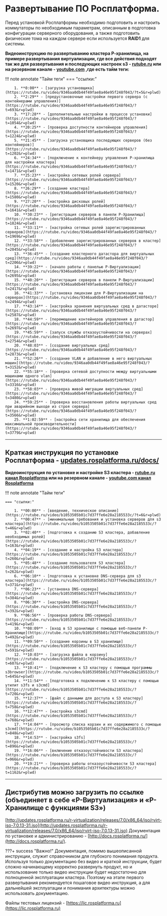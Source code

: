 # __Развертывание ПО Росплатформа.__ 

Перед установкой Росплатформы необходимо подготовить и настроить коммутаторы по необходимым параметрам, описанным в подготовка конфигурации серверного оборудования, а также подготовить физические тома на каждом сервере если используется **RAID1** для системы.

**Видеоинструкцию по развертыванию кластера Р-хранилища, на примере развертывания виртуализации, где все действия подходят так же для развертывания и последующих настроек s3 - [rutube.ru](https://rutube.ru/video/9346aa0db44f49fae8a46e95f248f043) или на резервном канале - [youtube.com](https://www.youtube.com/watch?v=jYRByNsKcW8) ,где есть тайм теги:**

!!! note annotate "Тайм теги"
    === "ссылки:"
   
        1. **0:00** - [загрузка установщика](https://rutube.ru/video/9346aa0db44f49fae8a46e95f248f043/?t=5&r=plwd)
        2. **2:29** - [предустановочные настройки первого сервера (с контейнерами управления)](https://rutube.ru/video/9346aa0db44f49fae8a46e95f248f043/?t=693&r=plwd)
        3. **17:28** - [дополнительные настройки в процессе установки](https://rutube.ru/video/9346aa0db44f49fae8a46e95f248f043/?t=1054&r=plwd)
        4. **20:25** - [проверка доступности контейнеров управления](https://rutube.ru/video/9346aa0db44f49fae8a46e95f248f043/?t=1224&r=plwd)
        5. **21:45** - [загрузка установщика последующих серверов (без контейнеров)](https://rutube.ru/video/9346aa0db44f49fae8a46e95f248f043/?t=1202&r=plwd)
        6. **24:34** - [подключение к контейнеру управления Р-хранилища для настройки кластера](https://rutube.ru/video/9346aa0db44f49fae8a46e95f248f043/?t=1471&r=plwd)
        7. **25:23** - [настройка сетевых ролей сервера](https://rutube.ru/video/9346aa0db44f49fae8a46e95f248f043/?t=1520&r=plwd)
        8. **26:29** - [создание кластера](https://rutube.ru/video/9346aa0db44f49fae8a46e95f248f043/?t=1580&r=plwd)
        9. **27:20** - [настройка дисковых ролей](https://rutube.ru/video/9346aa0db44f49fae8a46e95f248f043/?t=1641&r=plwd)
        10. **30:23** - [регистрация серверов в панели Р-Хранилища](https://rutube.ru/video/9346aa0db44f49fae8a46e95f248f043/?t=1824&r=plwd)
        11. **33:11** - [настройка сетевых ролей зарегистрированных серверов](https://rutube.ru/video/9346aa0db44f49fae8a46e95f248f043/?t=1969&r=plwd)
        12. **33:58** - [добавление зарегистрированных серверов в кластер](https://rutube.ru/video/9346aa0db44f49fae8a46e95f248f043/?t=2045&r=plwd)
        13. **36:45** - [создание кластерного датастора для виртуальных сред](https://rutube.ru/video/9346aa0db44f49fae8a46e95f248f043/?t=2206&r=plwd)
        14. **39:22** - [начало работы с панелью Р-Виртуализации](https://rutube.ru/video/9346aa0db44f49fae8a46e95f248f043/?t=2695&r=plwd)
        15. **40:20** - [регистрация серверов в панели Р-Виртуализации](https://rutube.ru/video/9346aa0db44f49fae8a46e95f248f043/?t=2417&r=plwd)
        16. **41:33** - [установка лицензии для Р-Виртуализации на серверах](https://rutube.ru/video/9346aa0db44f49fae8a46e95f248f043/?t=2494&r=plwd)
        17. **43:14** - [настройка хранения виртуальных сред в датасторе](https://rutube.ru/video/9346aa0db44f49fae8a46e95f248f043/?t=2587&r=plwd)
        18. **44:59** - [перемещение контейнеров управления в датастор](https://rutube.ru/video/9346aa0db44f49fae8a46e95f248f043/?t=2697&r=plwd)
        19. **45:59** - [запуск службы отказоустойчивости на серверах](https://rutube.ru/video/9346aa0db44f49fae8a46e95f248f043/?t=2754&r=plwd)
        20. **48:03** - [создание виртуальных сред](https://rutube.ru/video/9346aa0db44f49fae8a46e95f248f043/?t=2873&r=plwd)
        21. **52:26** - [создание VLAN и добавление в него виртуальных машин](https://rutube.ru/video/9346aa0db44f49fae8a46e95f248f043/?t=3152&r=plwd)
        22. **55:18** - [проверка сетевой доступности между виртуальными машинами одного vlan](https://rutube.ru/video/9346aa0db44f49fae8a46e95f248f043/?t=3316&r=plwd)
        23. **58:03** - [проверка живой миграции виртуальных сред](https://rutube.ru/video/9346aa0db44f49fae8a46e95f248f043/?t=3480&r=plwd)
        24. **59:25** - [проверка восстановления работы виртуальных сред при аварийном выходе из строя сервера](https://rutube.ru/video/9346aa0db44f49fae8a46e95f248f043/?t=3566&r=plwd)
        25. **1:02:59** - [настройка сети хранилища для обеспечения максимальной производительности](https://rutube.ru/video/9346aa0db44f49fae8a46e95f248f043/?t=3779&r=plwd)
        

---
**Краткая инструкция по установке Росплатформа - [updates.rosplatforma.ru/docs/](https://updates.rosplatforma.ru/docs/7.0.13/rp-short.pdf)**
---

**Видеоинструкция по установке и настройке S3 кластера - [rutube.ru канал Rosplatforma](https://rutube.ru/video/9346aa0db44f49fae8a46e95f248f043) или на резервном канале - [youtube.com канал Rosplatforma](https://www.youtube.com/watch?v=f5JEmVl949A)**

!!! note annotate "Тайм теги"

    === "ссылки:"

        1. **00:00** - [введение, техническое описание](https://rutube.ru/video/b1053505b01c7d37ffe6e28a2185533c/?t=6&r=plwd)
        2. **00:47** - [минимальные требования и установка серверов для s3 кластера](https://rutube.ru/video/b1053505b01c7d37ffe6e28a2185533c/?t=46&r=plwd)
        3. **02:40** - [подготовка к созданию S3 кластера, добавление необходимых ролей](https://rutube.ru/video/b1053505b01c7d37ffe6e28a2185533c/?t=163&r=plwd)
        4. **04:19** - [создание и настройка S3 кластера](https://rutube.ru/video/b1053505b01c7d37ffe6e28a2185533c/?t=260&r=plwd)
        5. **05:48** - [создание пользователя S3 кластера](https://rutube.ru/video/b1053505b01c7d37ffe6e28a2185533c/?t=262&r=plwd)
        6. **06:10** - [подготовка к установке DNS-сервера для s3 кластера](https://rutube.ru/video/b1053505b01c7d37ffe6e28a2185533c/?t=371&r=plwd)
        7. **06:23** - [установка DNS-сервера](https://rutube.ru/video/b1053505b01c7d37ffe6e28a2185533c/?t=384&r=plwd)
        8. **06:30** - [настройка DNS-сервера](https://rutube.ru/video/b1053505b01c7d37ffe6e28a2185533c/?t=392&r=plwd)
        9. **06:56** - [проверка работы DNS-сервера](https://rutube.ru/video/b1053505b01c7d37ffe6e28a2185533c/?t=419&r=plwd)
        10. **08:09** - [вход в S3 хранилище с помощью веб-панели Р-Хранилище](https://rutube.ru/video/b1053505b01c7d37ffe6e28a2185533c/?t=492&r=plwd)
        11. **09:50** - [создание корзины в S3 хранилище](https://rutube.ru/video/b1053505b01c7d37ffe6e28a2185533c/?t=591&r=plwd)
        12. **10:03** - [загрузка файла в корзину](https://rutube.ru/video/b1053505b01c7d37ffe6e28a2185533c/?t=607&r=plwd)
        13. **10:41** - [подключение к S3 кластеру с помощью программы s3browser](https://rutube.ru/video/b1053505b01c7d37ffe6e28a2185533c/?t=645&r=plwd)
        14. **11:54** - [подготовка к подключению к S3 кластеру с помощью утилит s3fs и s3cmd](https://rutube.ru/video/b1053505b01c7d37ffe6e28a2185533c/?t=720&r=plwd)
        15. **12:37** - [файл с данными для доступа к S3 кластеру](https://rutube.ru/video/b1053505b01c7d37ffe6e28a2185533c/?t=758&r=plwd)
        16. **12:47** - [настройка s3cmd](https://rutube.ru/video/b1053505b01c7d37ffe6e28a2185533c/?t=768&r=plwd)
        17. **14:04** - [просмотр списка корзин и их содержимого с помощью s3cmd](https://rutube.ru/video/b1053505b01c7d37ffe6e28a2185533c/?t=848&r=plwd)
        18. **14:53** - [настройка s3fs](https://rutube.ru/video/b1053505b01c7d37ffe6e28a2185533c/?t=896&r=plwd)
        19. **16:06** - [включение отказоустойчивости S3 кластера](https://rutube.ru/video/b1053505b01c7d37ffe6e28a2185533c/?t=966&r=plwd)
        20. **19:21** - [проверка работы отказоустойчивости S3 кластера](https://rutube.ru/video/b1053505b01c7d37ffe6e28a2185533c/?t=1162&r=plwd)

---
**Дистрибутив можно загрузить по ссылке (объединяет в себе «Р-Виртуализация» и «Р-Хранилище c функциями S3»)**
---
[http://updates.rosplatforma.ru/r-virtualization/releases/7.0/x86_64/iso/rvirt-iso-7.0.13-31.iso](http://updates.rosplatforma.ru/r-virtualization/releases/7.0/x86_64/iso/rvirt-iso-7.0.13-31.iso) 
Документация по установке и администрированию - [http://docs.rosplatforma.ru/](http://docs.rosplatforma.ru/). 

???+ success "Важно!"
    Документация, помимо вышеописанной инструкции, служит справочником для глубокого понимания продукта. Используя только документацию без видео и краткой инструкции, будет сложно начинающему корректно развернуть продукт, но и использование только видео инструкции будет недостаточно для полноценной эксплуатации кластера. Поэтому на этапе первого развертывания рекомендуется пошаговое видео инструкция, а для дальнейшей эксплуатации и понимания архитектуры можно использовать документацию. 

Файлы тестовых лицензий - [https://lic.rosplatforma.ru](https://lic.rosplatforma.ru)
